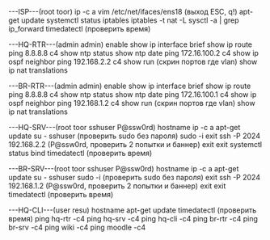 ---ISP---(root toor)
ip -c a
vim /etc/net/ifaces/ens18 (выход ESC, q!)
apt-get update
systemctl status iptables
iptables -t nat -L
sysctl -a | grep ip_forward
timedatectl (проверить время)

---HQ-RTR---(admin admin)
enable
show ip interface brief
show ip route
ping 8.8.8.8 c4
show ntp status
show ntp date
ping 172.16.100.2 c4
show ip ospf neighbor
ping 192.168.2.2 c4
show run (скрин портов где vlan) 
show ip nat translations

---BR-RTR---(admin admin)
enable
show ip interface brief
show ip route
ping 8.8.8.8 c4
show ntp status
show ntp date
ping 172.16.100.1 c4
show ip ospf neighbor
ping 192.168.1.2 c4
show run (скрин портов где vlan)
show ip nat translations

---HQ-SRV---(root toor sshuser P@ssw0rd)
hostname
ip -c a
apt-get update
su - sshuser (проверить sudo без пароля)
sudo -i
exit
ssh -P 2024 192.168.2.2 (P@ssw0rd, проверить 2 попытки и баннер)
exit
exit
systemctl status bind
timedatectl (проверить время)

---BR-SRV---(root toor sshuser P@ssw0rd)
hostname
ip -c a
apt-get update
su - sshuser
sudo -i (проверить sudo без пароля)
exit
ssh -P 2024 192.168.1.2 (P@ssw0rd, проверить 2 попытки и баннер)
exit
exit
timedatectl (проверить время)

---HQ-CLI---(user resu)
hostname
apt-get update
timedatectl (проверить время)
ping hq-rtr -c4
ping hq-srv -c4
ping hq-cli -c4
ping br-rtr -c4
ping br-srv -c4
ping wiki -c4
ping moodle -c4
